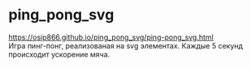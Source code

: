 # ping_pong_svg  
https://osip866.github.io/ping_pong_svg/ping-pong_svg.html  
Игра пинг-понг, реализованая на svg элементах. Каждые 5 секунд происходит ускорение мяча.  
